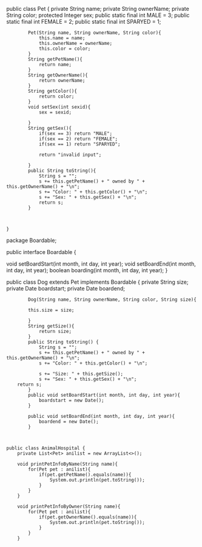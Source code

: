 public class Pet {
			private String name;
			private String ownerName;
			private String color;
			protected Integer sex;
			public static final int MALE = 3;
			public static final int FEMALE = 2;
			public static final int SPARYED = 1;
			
			
			
			Pet(String name, String ownerName, String color){
				this.name = name;
				this.ownerName = ownerName;
				this.color = color;
			}
			String getPetName(){
				return name;
			}
			String getOwnerName(){
				return ownerName;
			}
			String getColor(){
				return color;
			}
			void setSex(int sexid){
				sex = sexid;
				
			}
			String getSex(){
				if(sex == 3) return "MALE"; 
				if(sex == 2) return "FEMALE"; 
				if(sex == 1) return "SPARYED"; 
				 
				return "invalid input";
				
			}
			public String toString(){
				String s = "";
				s += this.getPetName() + " owned by " + this.getOwnerName() + "\n"; 
				s += "Color: " + this.getColor() + "\n"; 
				s += "Sex: " + this.getSex() + "\n";
				return s;
			}
		
			
			
	}
package Boardable;

public interface Boardable {
			 
void setBoardStart(int month, int day, int year); 
void setBoardEnd(int month, int day, int year); 
boolean boarding(int month, int day, int year); 
}


public class Dog extends Pet implements Boardable
{
			private String size;
			private Date boardstart;
			private Date boardend;
			
			Dog(String name, String ownerName, String color, String size){
				
			this.size = size;
				
			}
			String getSize(){
				return size;
			}
			public String toString() {
				String s = "";
				s += this.getPetName() + " owned by " + this.getOwnerName() + "\n"; 
				s += "Color: " + this.getColor() + "\n"; 
				
				s += "Size: " + this.getSize();
				s += "Sex: " + this.getSex() + "\n";
		return s;
			}
			public void setBoardStart(int month, int day, int year){
				boardstart = new Date();
			}
			
			public void setBoardEnd(int month, int day, int year){
				boardend = new Date();
			}
			
      
      
	public class AnimalHospital {
		private List<Pet> anilist = new ArrayList<>();
		
		void printPetInfoByName(String name){
			for(Pet pet : anilist){
				if(pet.getPetName().equals(name)){
					System.out.println(pet.toString());
				}
			}
		}
		
		void printPetInfoByOwner(String name){
			for(Pet pet : anilist){
				if(pet.getOwnerName().equals(name)){
					System.out.println(pet.toString());
				}
			}
		}
		
